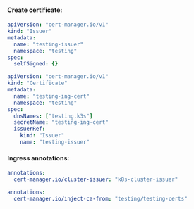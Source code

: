 #### Create certificate:
```yaml
apiVersion: "cert-manager.io/v1"
kind: "Issuer"
metadata:
  name: "testing-issuer"
  namespace: "testing"
spec:
  selfSigned: {}
```
```yaml
apiVersion: "cert-manager.io/v1"
kind: "Certificate"
metadata:
  name: "testing-ing-cert"
  namespace: "testing"
spec:
  dnsNames: ["testing.k3s"]
  secretName: "testing-ing-cert"
  issuerRef:
    kind: "Issuer"
    name: "testing-issuer"
```

#### Ingress annotations:
```yaml
annotations:
  cert-manager.io/cluster-issuer: "k8s-cluster-issuer"
```
```yaml
annotations:
  cert-manager.io/inject-ca-from: "testing/testing-certs"
```
